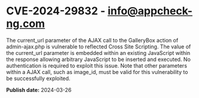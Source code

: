 # CVE-2024-29832 - info@appcheck-ng.com

The current_url parameter of the AJAX call to the GalleryBox action of admin-ajax.php is vulnerable to reflected Cross Site Scripting. The value of the current_url parameter is embedded within an existing JavaScript within the response allowing arbitrary JavaScript to be inserted and executed. No authentication is required to exploit this issue.
Note that other parameters within a AJAX call, such as image_id, must be valid for this vulnerability to be successfully exploited.

**Publish date:** 2024-03-26

